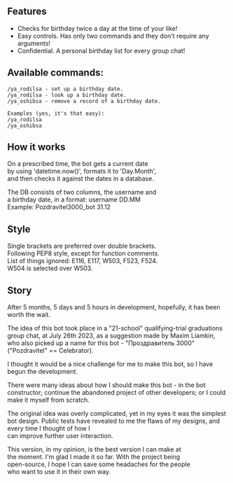 ## Features  

- Checks for birthday twice a day at the time of your like!  
- Easy controls. Has only two commands and they don't require any arguments!  
- Confidential. A personal birthday list for every group chat!  

## Available commands:  

    /ya_rodilsa - set up a birthday date.  
    /ya_rodilsa - look up a birthday date.  
    /ya_oshibsa - remove a record of a birthday date.  

    Examples (yes, it's that easy):  
    /ya_rodilsa  
    /ya_oshibsa  

## How it works  

On a prescribed time, the bot gets a current date  
by using 'datetime.now()', formats it to 'Day.Month',  
and then checks it against the dates in a database.  

The DB consists of two columns, the username and  
a birthday date, in a format: username DD.MM  
Example: Pozdravitel3000_bot 31.12  

## Style  

Single brackets are preferred over double brackets.  
Following PEP8 style, except for function comments.  
List of things ignored: E116, E117, W503, F523, F524.  
W504 is selected over W503.  

## Story  

After 5 months, 5 days and 5 hours in development,  hopefully, it has been worth the wait.  

The idea of this bot took place in a "21-school"  qualifying-trial graduations group chat, at July 26th  2023, as a suggestion made by Maxim Liamkin, who also  picked up a name for this bot - "Проздравитель 3000"  ("Pozdravitel" == Celebrator).  

I thought it would be a nice challenge for me to make  this bot, so I have begun the development.  

There were many ideas about how I should make this bot - in  the bot constructor; continue the abandoned project of other  developers; or I could make it myself from scratch.  

The original idea was overly complicated, yet in my eyes it  was the simplest bot design. Public tests have revealed to me  the flaws of my designs, and every time I thought of how I  
can improve further user interaction.  

This version, in my opinion, is the best version I can make at  
the moment. I'm glad I made it so far. With the project being  
open-source, I hope I can save some headaches for the people  
who want to use it in their own way.  